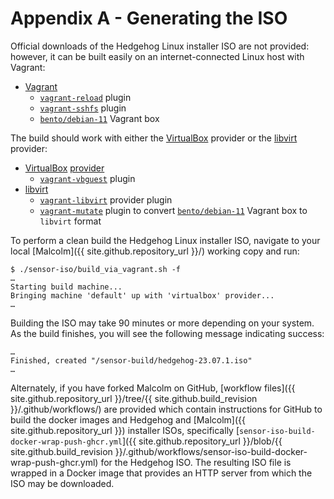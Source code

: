 # <a name="HedgehogISOBuild"></a>Appendix A - Generating the ISO

Official downloads of the Hedgehog Linux installer ISO are not provided: however, it can be built easily on an internet-connected Linux host with Vagrant:

* [Vagrant](https://www.vagrantup.com/)
    - [`vagrant-reload`](https://github.com/aidanns/vagrant-reload) plugin
    - [`vagrant-sshfs`](https://github.com/dustymabe/vagrant-sshfs) plugin
    - [`bento/debian-11`](https://app.vagrantup.com/bento/boxes/debian-11) Vagrant box

The build should work with either the [VirtualBox](https://www.virtualbox.org/) provider or the [libvirt](https://libvirt.org/) provider:

* [VirtualBox](https://www.virtualbox.org/) [provider](https://www.vagrantup.com/docs/providers/virtualbox)
    - [`vagrant-vbguest`](https://github.com/dotless-de/vagrant-vbguest) plugin
* [libvirt](https://libvirt.org/) 
    - [`vagrant-libvirt`](https://github.com/vagrant-libvirt/vagrant-libvirt) provider plugin
    - [`vagrant-mutate`](https://github.com/sciurus/vagrant-mutate) plugin to convert [`bento/debian-11`](https://app.vagrantup.com/bento/boxes/debian-11) Vagrant box to `libvirt` format

To perform a clean build the Hedgehog Linux installer ISO, navigate to your local [Malcolm]({{ site.github.repository_url }}/) working copy and run:

```
$ ./sensor-iso/build_via_vagrant.sh -f
…
Starting build machine...
Bringing machine 'default' up with 'virtualbox' provider...
…
```

Building the ISO may take 90 minutes or more depending on your system. As the build finishes, you will see the following message indicating success:

```
…
Finished, created "/sensor-build/hedgehog-23.07.1.iso"
…
```

Alternately, if you have forked Malcolm on GitHub, [workflow files]({{ site.github.repository_url }}/tree/{{ site.github.build_revision }}/.github/workflows/) are provided which contain instructions for GitHub to build the docker images and Hedgehog and [Malcolm]({{ site.github.repository_url }}) installer ISOs, specifically [`sensor-iso-build-docker-wrap-push-ghcr.yml`]({{ site.github.repository_url }}/blob/{{ site.github.build_revision }}/.github/workflows/sensor-iso-build-docker-wrap-push-ghcr.yml) for the Hedgehog ISO. The resulting ISO file is wrapped in a Docker image that provides an HTTP server from which the ISO may be downloaded.